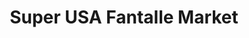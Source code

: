 ---
title: "Super USA Fantalle Market"
url: /saint-paul/super-usa-fantalle-market/
shop: convenience
---